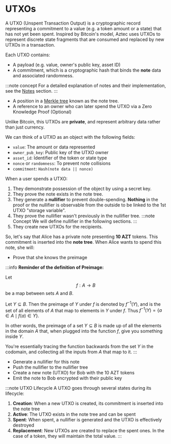 # UTXOs

A UTXO (Unspent Transaction Output) is a cryptographic record representing a commitment to a value (e.g. a token amount or a state) that has not yet been spent. Inspired by Bitcoin's model, Aztec uses UTXOs to represent discrete state fragments that are consumed and replaced by new UTXOs in a transaction.

Each UTXO contains:

- A payload (e.g. value, owner's public key, asset ID)
- A commitment, which is a cryptographic hash that binds the **note** data and associated randomness.

:::note concept
For a detailed explanation of notes and their implementation, see the [Notes](./notes.md) section.
:::

- A position in a [Merkle tree](https://en.wikipedia.org/wiki/Merkle_tree) known as the note tree.
- A reference to an owner who can later spend the UTXO via a Zero Knowledge Proof (Optional)

Unlike Bitcoin, this UTXOs are **private**, and represent arbitrary data rather than just currency.

We can think of a UTXO as an object with the following fields:

- `value`: The amount or data represented
- `owner_pub_key`: Public key of the UTXO owner
- `asset_id`: Identifier of the token or state type
- `nonce` or `randomness`: To prevent note collisions
- `commitment`: `Hash(note data || nonce)`

When a user spends a UTXO:
1. They demonstrate possession of the object by using a secret key.
2. They prove the note exists in the note tree.
3. They generate a **nullifier** to prevent double-spending. **Nothing** in the proof or the nullifier is observable from the outside to be linked to the 1st UTXO "storage variable".
4. They prove the nullifier wasn't previously in the nullifier tree.
:::note Concept
We will define nullifier in the following sections.
:::
4. They create new UTXOs for the recipients.

So, let's say that Alice has a private note presenting **10 AZT** tokens. This commitment is inserted into the **note tree**. When Alice wants to spend this note, she will:
- Prove that she knows the preimage

:::info
**Reminder of the definition of Preimage:**

Let $$f: A \rightarrow B$$ be a map between sets $A$ and $B$. 

Let $Y \subseteq B$. Then the preimage of $Y$ under $f$ is denoted by $f^{-1}(Y)$, and is the set of all elements of $A$ that map to elements in $Y$ under $f$. Thus $f^{-1}(Y) = \{a \in A \mid f(a) \in Y\}$.

In other words, the preimage of a set $Y \subseteq B$ is made up of all the elements in the domain $A$ that, when plugged into the function $f$, give you something inside $Y$. 

You're essentially tracing the function backwards from the set $Y$ in the codomain, and collecting all the inputs from $A$ that map to it.
:::

- Generate a nullifier for this note
- Push the nullifier to the nullifier tree
- Create a new note (UTXO) for Bob with the 10 AZT tokens
- Emit the note to Bob encrypted with their public key

:::note UTXO Lifecycle
A UTXO goes through several states during its lifecycle:
1. **Creation**: When a new UTXO is created, its commitment is inserted into the note tree
2. **Active**: The UTXO exists in the note tree and can be spent
3. **Spent**: When spent, a nullifier is generated and the UTXO is effectively destroyed
4. **Replacement**: New UTXOs are created to replace the spent ones. In the case of a token, they will maintain the total value. 
:::

